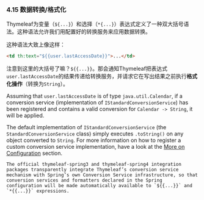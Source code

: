 ### 4.15 数据转换/格式化

Thymeleaf为变量（`${...}`）和选择（`*{...}`）表达式定义了一种双大括号语法。这种语法允许我们用配置好的转换服务来应用数据转换。

这种语法大致上像这样：
```html
<td th:text="${{user.lastAccessDate}}">...</td>
```
注意到这里的大括号了嘛？`${{...}}`。那会通知Thymeleaf把表达式`user.lastAccessDate`的结果传递给转换服务，并请求它在写出结果之前执行**格式化操作**（转换为`String`）。

Assuming that `user.lastAccessDate` is of type `java.util.Calendar`, if a conversion service (implementation of `IStandardConversionService`) has been registered and contains a valid conversion for `Calendar -> String`, it will be applied.

The default implementation of `IStandardConversionService` (the `StandardConversionService` class) simply executes `.toString()` on any object converted to `String`. For more information on how to register a custom conversion service implementation, have a look at the [More on Configuration](http://www.thymeleaf.org/doc/tutorials/3.0/usingthymeleaf.html#more-on-configuration) section.
```
The official thymeleaf-spring3 and thymeleaf-spring4 integration packages transparently integrate Thymeleaf’s conversion service mechanism with Spring’s own Conversion Service infrastructure, so that conversion services and formatters declared in the Spring configuration will be made automatically available to `${{...}}` and `*{{...}}` expressions.
```